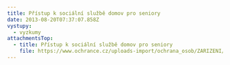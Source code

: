 ```yaml
---
title: Přístup k sociální službě domov pro seniory
date: 2013-08-20T07:37:07.858Z
vystupy:
  - vyzkumy
attachmentsTop:
  - title: Přístup k sociální službě domov pro seniory
    file: https://www.ochrance.cz/uploads-import/ochrana_osob/ZARIZENI/Socialni_sluzby/Vyzkum-2013_pristup-k-socialni-sluzbe_web.pdf
---
```

